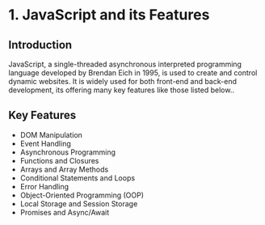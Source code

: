 # 1. JavaScript and its Features

## Introduction
JavaScript, a single-threaded asynchronous interpreted programming language developed by Brendan Eich in 1995, is used to create and control dynamic websites. It is widely used for both front-end and back-end development, its offering many key features like those listed below..

## Key Features
- DOM Manipulation
- Event Handling
- Asynchronous Programming
- Functions and Closures
- Arrays and Array Methods
- Conditional Statements and Loops
- Error Handling
- Object-Oriented Programming (OOP)
- Local Storage and Session Storage
- Promises and Async/Await
